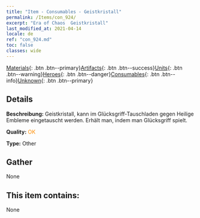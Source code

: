 ```yaml
---
title: "Item - Consumables - Geistkristall"
permalink: /Items/con_924/
excerpt: "Era of Chaos  Geistkristall"
last_modified_at: 2021-04-14
locale: de
ref: "con_924.md"
toc: false
classes: wide
---
```

 [Materials](/de/Items/){: .btn .btn--primary}[Artifacts](/de/Items/Artifacts/){: .btn .btn--success}[Units](/de/Items/Units/){: .btn .btn--warning}[Heroes](/de/Items/Heroes/){: .btn .btn--danger}[Consumables](/de/Items/Consumables/){: .btn .btn--info}[Unknown](/de/Items/Unknown/){: .btn .btn--primary}

## Details
 **Beschreibung:** Geistkristall, kann im Glücksgriff-Tauschladen gegen Heilige Embleme eingetauscht werden. Erhält man, indem man Glücksgriff spielt.

 **Quality:** <span style="color: #FF8C00">OK</span>

 **Type:** Other

## Gather

  None

## This item contains:

  None

